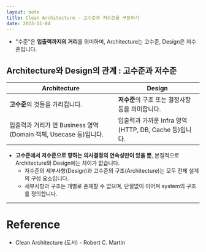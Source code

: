 ```yaml
---
layout: note
title: Clean Architecture - 고수준과 저수준을 구분하기
date: 2023-11-04
---
```




- "수준"은 **입출력까지의 거리**를 의미하며, Architecture는 고수준, Design은 저수준입니다.




## Architecture와 Design의 관계 : 고수준과 저수준

| Architecture | Design |
| - | - |
| **고수준**의 것들을 가리킵니다. | **저수준**의 구조 또는 결정사항 등을 의미합니다. |
| 입출력과 거리가 먼 Business 영역(Domain 객체, Usecase 등)입니다. | 입출력과 가까운 Infra 영역(HTTP, DB, Cache 등)입니다. |

- **고수준에서 저수준으로 향하는 의사결정의 연속성만이 있을 뿐**, 본질적으로 Architecture와 Design에는 차이가 없습니다.
    - 저수준의 세부사항(Design)과 고수준의 구조(Architecture)는 모두 전체 설계의 구성 요소입니다.
    - 세부사항과 구조는 개별로 존재할 수 없으며, 단절없이 이어져 system의 구조를 정의합니다.




---




# Reference

- Clean Architecture (도서) - Robert C. Martin
